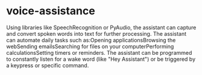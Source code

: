 # voice-assistance
Using libraries like SpeechRecognition or PyAudio, the assistant can capture and convert spoken words into text for further processing.
The assistant can automate daily tasks such as:Opening applicationsBrowsing the webSending emailsSearching for files on your computerPerforming calculationsSetting timers or reminders.
The assistant can be programmed to constantly listen for a wake word (like "Hey Assistant") or be triggered by a keypress or specific command.
